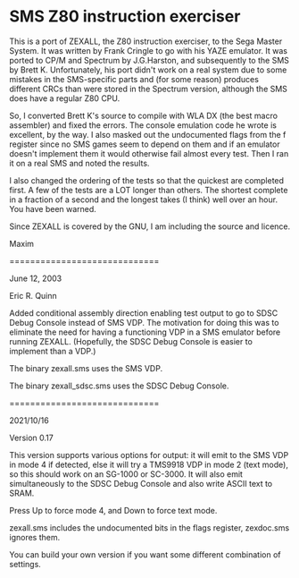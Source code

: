 SMS Z80 instruction exerciser
=============================

This is a port of ZEXALL, the Z80 instruction exerciser, to the Sega
Master System. It was written by Frank Cringle to go with his YAZE
emulator. It was ported to CP/M and Spectrum by J.G.Harston, and
subsequently to the SMS by Brett K. Unfortunately, his port didn't work
on a real system due to some mistakes in the SMS-specific parts and
(for some reason) produces different CRCs than were stored in the
Spectrum version, although the SMS does have a regular Z80 CPU.

So, I converted Brett K's source to compile with WLA DX (the best macro
assembler) and fixed the errors. The console emulation code he wrote is
excellent, by the way. I also masked out the undocumented flags from the
f register since no SMS games seem to depend on them and if an emulator
doesn't implement them it would otherwise fail almost every test. Then I
ran it on a real SMS and noted the results.

I also changed the ordering of the tests so that the quickest are
completed first. A few of the tests are a LOT longer than others. The
shortest complete in a fraction of a second and the longest takes (I
think) well over an hour. You have been warned.

Since ZEXALL is covered by the GNU, I am including the source and
licence.

Maxim

=============================

June 12, 2003

Eric R. Quinn

Added conditional assembly direction enabling test output to go to
SDSC Debug Console instead of SMS VDP.  The motivation for doing this
was to eliminate the need for having a functioning VDP in a SMS emulator
before running ZEXALL.  (Hopefully, the SDSC Debug Console is easier to
implement than a VDP.)

The binary zexall.sms uses the SMS VDP.

The binary zexall_sdsc.sms uses the SDSC Debug Console.

=============================

2021/10/16

Version 0.17

This version supports various options for output: it will emit to the SMS 
VDP in mode 4 if detected, else it will try a TMS9918 VDP in mode 2 (text 
mode), so this should work on an SG-1000 or SC-3000. It will also emit 
simultaneously to the SDSC Debug Console and also write ASCII text to SRAM.

Press Up to force mode 4, and Down to force text mode.

zexall.sms includes the undocumented bits in the flags register, zexdoc.sms
ignores them.

You can build your own version if you want some different combination of
settings.
